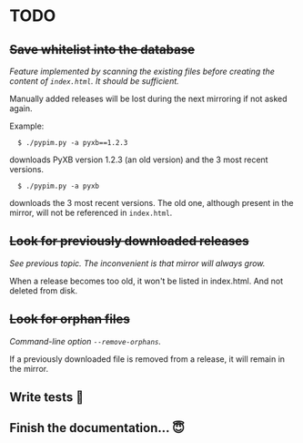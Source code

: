 # TODO

## ~~Save whitelist into the database~~

_Feature implemented by scanning the existing files before creating the content of `index.html`. It should be sufficient._

Manually added releases will be lost during the next mirroring if not asked again.

Example:


```
  $ ./pypim.py -a pyxb==1.2.3
````
downloads PyXB version 1.2.3 (an old version) and the 3 most recent versions.

```
  $ ./pypim.py -a pyxb
```
downloads the 3 most recent versions. The old one, although present in the mirror, will not be referenced in `index.html`.

## ~~Look for previously downloaded releases~~

_See previous topic. The inconvenient is that mirror will always grow._

When a release becomes too old, it won't be listed in index.html. And not deleted from disk.

## ~~Look for orphan files~~

_Command-line option `--remove-orphans`._

If a previously downloaded file is removed from a release, it will remain in the mirror.

## Write tests 🤪

## Finish the documentation... 😇
